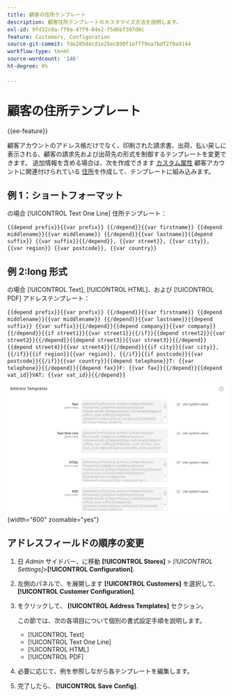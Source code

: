 ```yaml
---
title: 顧客の住所テンプレート
description: 顧客住所テンプレートのカスタマイズ方法を説明します。
exl-id: 9fd32c0a-ff9a-47f9-84e2-f5d6bf307d8c
feature: Customers, Configuration
source-git-commit: 7de285d4cd1e25ec890f1efff9ea7bdf2f0a9144
workflow-type: tm+mt
source-wordcount: '146'
ht-degree: 0%

---
```


# 顧客の住所テンプレート

{{ee-feature}}

顧客アカウントのアドレス帳だけでなく、印刷された請求書、出荷、払い戻しに表示される、顧客の請求先および出荷先の形式を制御するテンプレートを変更できます。 追加情報を含める場合は、次を作成できます [カスタム属性](attribute-properties.md) 顧客アカウントに関連付けられている [住所](address-attributes.md)を作成して、テンプレートに組み込みます。

## 例 1：ショートフォーマット

の場合 [!UICONTROL Text One Line] 住所テンプレート：

```text
{{depend prefix}}{{var prefix}} {{/depend}}{{var firstname}} {{depend middlename}}{{var middlename}} {{/depend}}{{var lastname}}{{depend suffix}} {{var suffix}}{{/depend}}, {{var street}}, {{var city}}, {{var region}} {{var postcode}}, {{var country}}
```

## 例 2:long 形式

の場合 [!UICONTROL Text], [!UICONTROL HTML]、および [!UICONTROL PDF] アドレステンプレート：

```text
{{depend prefix}}{{var prefix}} {{/depend}}{{var firstname}} {{depend middlename}}{{var middlename}} {{/depend}}{{var lastname}}{{depend suffix}} {{var suffix}}{{/depend}}{{depend company}}{{var company}}{{/depend}}{{if street1}}{{var street1}}{{/if}}{{depend street2}}{{var street2}}{{/depend}}{{depend street3}}{{var street3}}{{/depend}}{{depend street4}}{{var street4}}{{/depend}}{{if city}}{{var city}},  {{/if}}{{if region}}{{var region}}, {{/if}}{{if postcode}}{{var postcode}}{{/if}}{{var country}}{{depend telephone}}T: {{var telephone}}{{/depend}}{{depend fax}}F: {{var fax}}{{/depend}}{{depend vat_id}}VAT: {{var vat_id}}{{/depend}}
```

![顧客の住所テンプレート](../configuration-reference/customers/assets/customer-configuration-address-templates.png){width="600" zoomable="yes"}

## アドレスフィールドの順序の変更

1. 日 _Admin_ サイドバー、に移動 **[!UICONTROL Stores]** > _[!UICONTROL Settings]_>**[!UICONTROL Configuration]**.

1. 左側のパネルで、を展開します **[!UICONTROL Customers]** を選択して、 **[!UICONTROL Customer Configuration]**.

1. をクリックして、 **[!UICONTROL Address Templates]** セクション。

   この節では、次の各項目について個別の書式設定手順を説明します。

   - [!UICONTROL Text]
   - [!UICONTROL Text One Line]
   - [!UICONTROL HTML]
   - [!UICONTROL PDF]

1. 必要に応じて、例を参照しながら各テンプレートを編集します。

1. 完了したら、 **[!UICONTROL Save Config]**.
